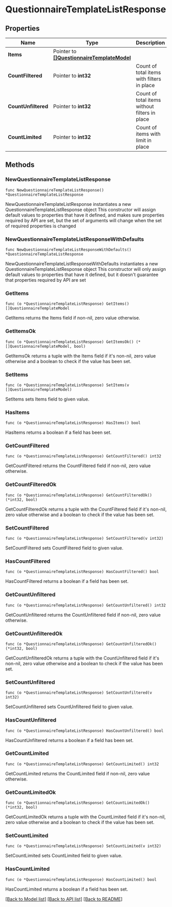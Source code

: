 # QuestionnaireTemplateListResponse

## Properties

Name | Type | Description | Notes
------------ | ------------- | ------------- | -------------
**Items** | Pointer to [**[]QuestionnaireTemplateModel**](QuestionnaireTemplateModel.md) |  | [optional] 
**CountFiltered** | Pointer to **int32** | Count of total items with filters in place | [optional] 
**CountUnfiltered** | Pointer to **int32** | Count of total items without filters in place | [optional] 
**CountLimited** | Pointer to **int32** | Count of items with limit in place | [optional] 

## Methods

### NewQuestionnaireTemplateListResponse

`func NewQuestionnaireTemplateListResponse() *QuestionnaireTemplateListResponse`

NewQuestionnaireTemplateListResponse instantiates a new QuestionnaireTemplateListResponse object
This constructor will assign default values to properties that have it defined,
and makes sure properties required by API are set, but the set of arguments
will change when the set of required properties is changed

### NewQuestionnaireTemplateListResponseWithDefaults

`func NewQuestionnaireTemplateListResponseWithDefaults() *QuestionnaireTemplateListResponse`

NewQuestionnaireTemplateListResponseWithDefaults instantiates a new QuestionnaireTemplateListResponse object
This constructor will only assign default values to properties that have it defined,
but it doesn't guarantee that properties required by API are set

### GetItems

`func (o *QuestionnaireTemplateListResponse) GetItems() []QuestionnaireTemplateModel`

GetItems returns the Items field if non-nil, zero value otherwise.

### GetItemsOk

`func (o *QuestionnaireTemplateListResponse) GetItemsOk() (*[]QuestionnaireTemplateModel, bool)`

GetItemsOk returns a tuple with the Items field if it's non-nil, zero value otherwise
and a boolean to check if the value has been set.

### SetItems

`func (o *QuestionnaireTemplateListResponse) SetItems(v []QuestionnaireTemplateModel)`

SetItems sets Items field to given value.

### HasItems

`func (o *QuestionnaireTemplateListResponse) HasItems() bool`

HasItems returns a boolean if a field has been set.

### GetCountFiltered

`func (o *QuestionnaireTemplateListResponse) GetCountFiltered() int32`

GetCountFiltered returns the CountFiltered field if non-nil, zero value otherwise.

### GetCountFilteredOk

`func (o *QuestionnaireTemplateListResponse) GetCountFilteredOk() (*int32, bool)`

GetCountFilteredOk returns a tuple with the CountFiltered field if it's non-nil, zero value otherwise
and a boolean to check if the value has been set.

### SetCountFiltered

`func (o *QuestionnaireTemplateListResponse) SetCountFiltered(v int32)`

SetCountFiltered sets CountFiltered field to given value.

### HasCountFiltered

`func (o *QuestionnaireTemplateListResponse) HasCountFiltered() bool`

HasCountFiltered returns a boolean if a field has been set.

### GetCountUnfiltered

`func (o *QuestionnaireTemplateListResponse) GetCountUnfiltered() int32`

GetCountUnfiltered returns the CountUnfiltered field if non-nil, zero value otherwise.

### GetCountUnfilteredOk

`func (o *QuestionnaireTemplateListResponse) GetCountUnfilteredOk() (*int32, bool)`

GetCountUnfilteredOk returns a tuple with the CountUnfiltered field if it's non-nil, zero value otherwise
and a boolean to check if the value has been set.

### SetCountUnfiltered

`func (o *QuestionnaireTemplateListResponse) SetCountUnfiltered(v int32)`

SetCountUnfiltered sets CountUnfiltered field to given value.

### HasCountUnfiltered

`func (o *QuestionnaireTemplateListResponse) HasCountUnfiltered() bool`

HasCountUnfiltered returns a boolean if a field has been set.

### GetCountLimited

`func (o *QuestionnaireTemplateListResponse) GetCountLimited() int32`

GetCountLimited returns the CountLimited field if non-nil, zero value otherwise.

### GetCountLimitedOk

`func (o *QuestionnaireTemplateListResponse) GetCountLimitedOk() (*int32, bool)`

GetCountLimitedOk returns a tuple with the CountLimited field if it's non-nil, zero value otherwise
and a boolean to check if the value has been set.

### SetCountLimited

`func (o *QuestionnaireTemplateListResponse) SetCountLimited(v int32)`

SetCountLimited sets CountLimited field to given value.

### HasCountLimited

`func (o *QuestionnaireTemplateListResponse) HasCountLimited() bool`

HasCountLimited returns a boolean if a field has been set.


[[Back to Model list]](../README.md#documentation-for-models) [[Back to API list]](../README.md#documentation-for-api-endpoints) [[Back to README]](../README.md)


